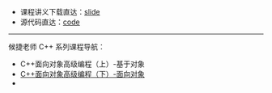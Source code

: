 + 课程讲义下载直达：[slide](slide/)
+ 源代码直达：[code](code/)

----

候捷老师 C++ 系列课程导航：

+ C++面向对象高级编程（上）-基于对象
+ [C++面向对象高级编程（下）-面向对象](../C++-OOPBase2-HouJie)
+ 